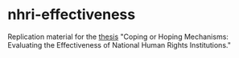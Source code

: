 # nhri-effectiveness
Replication material for the [thesis](https://www.duo.uio.no/handle/10852/57064) "Coping or Hoping Mechanisms: Evaluating the Effectiveness of National Human Rights Institutions."
